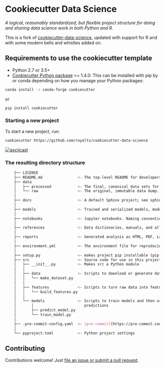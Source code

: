 # Cookiecutter Data Science

_A logical, reasonably standardized, but flexible project structure for doing and sharing data science work in both Python and R._

This is a fork of [cookiecutter-data-science](http://drivendata.github.io/cookiecutter-data-science/), updated with support for R and with some modern bells and whistles added on.

## Requirements to use the cookiecutter template

- Python 2.7 or 3.5+
- [Cookiecutter Python package](http://cookiecutter.readthedocs.org/en/latest/installation.html) >= 1.4.0: This can be installed with pip by or conda depending on how you manage your Python packages:

``` sh
conda install -c conda-forge cookiecutter
```

or

``` sh
pip install cookiecutter
```

### Starting a new project

To start a new project, run:

```sh
cookiecutter https://github.com/royalts/cookiecutter-data-science
```

[![asciicast](https://asciinema.org/a/244658.svg)](https://asciinema.org/a/244658)

### The resulting directory structure

```sh
    ├── LICENSE
    ├── README.md                <- The top-level README for developers using this project.
    ├── data
    │   ├── processed            <- The final, canonical data sets for modeling.
    │   └── raw                  <- The original, immutable data dump.
    │
    ├── docs                     <- A default Sphinx project; see sphinx-doc.org for details
    │
    ├── models                   <- Trained and serialized models, model predictions, or model summaries
    │
    ├── notebooks                <- Jupyter notebooks. Naming convention is a number (for ordering) and a short `_` delimited description, e.g. `1.0_initial_data_exploration`.
    │
    ├── references               <- Data dictionaries, manuals, and all other explanatory materials.
    │
    ├── reports                  <- Generated analysis as HTML, PDF, LaTeX, etc.
    │
    ├── environment.yml          <- The environment file for reproducing the analysis environment, e.g.       generated with `conda export > environment.yml`
    │
    ├── setup.py                 <- makes project pip installable (pip install -e .) so src can be imported
    ├── src                      <- Source code for use in this project.
    │   ├── __init__.py          <- Makes src a Python module
    │   │
    │   ├── data                 <- Scripts to download or generate data
    │   │   └── make_dataset.py
    │   │
    │   ├── features             <- Scripts to turn raw data into features for modeling
    │   │   └── build_features.py
    │   │
    │   └── models               <- Scripts to train models and then use trained models to make
    │       │                       predictions
    │       ├── predict_model.py
    │       └── train_model.py
    │
    ├── .pre-commit-config.yaml  <- [pre-commit](https://pre-commit.com/) config
    │
    └── pyproject.toml           <- Python project settings
```

## Contributing

Contributions welcome! Just [file an issue or submit a pull request](https://github.com/RoyalTS/cookiecutter-data-science/).
